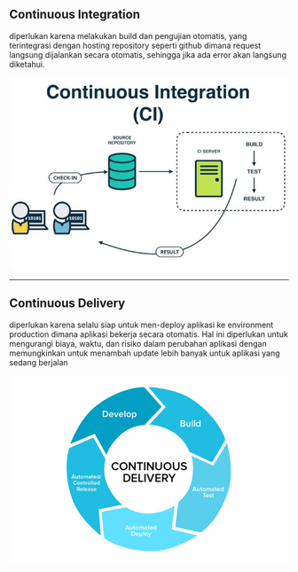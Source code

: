 ## Continuous Integration

diperlukan karena melakukan build dan pengujian otomatis, yang terintegrasi dengan hosting repository seperti github dimana request langsung dijalankan secara otomatis, sehingga jika ada error akan langsung diketahui.

![CI](https://github.com/frostmarry/lolrandom/blob/main/soal-05/05.jpeg)

---

## Continuous Delivery

diperlukan karena selalu siap untuk men-deploy aplikasi ke environment production dimana aplikasi bekerja secara otomatis. Hal ini diperlukan untuk mengurangi biaya, waktu, dan risiko dalam perubahan aplikasi dengan memungkinkan untuk menambah update lebih banyak untuk aplikasi yang sedang berjalan

![CD](https://github.com/frostmarry/lolrandom/blob/main/soal-05/05.png)
